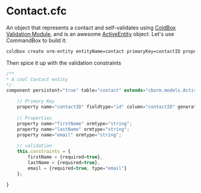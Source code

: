 # Contact.cfc

An object that represents a contact and self-validates using [ColdBox Validation Module](http://wiki.coldbox.org/wiki/Validation.cfm), and is an awesome [ActiveEntity](http://wiki.coldbox.org/wiki/ORM:ActiveEntity.cfm) object. Let's use CommandBox to build it:

```bash
coldbox create orm-entity entityName=contact primaryKey=contactID properties=firstName,lastName,email --activeEntity --open
```

Then spice it up with the validation constraints

```js
/**
* A cool Contact entity
*/
component persistent="true" table="contact" extends="cborm.models.ActiveEntity"{

	// Primary Key
	property name="contactID" fieldtype="id" column="contactID" generator="native" setter="false";
	
	// Properties
	property name="firstName" ormtype="string";
	property name="lastName" ormtype="string";
	property name="email" ormtype="string";
	
	// validation
	this.constraints = {
		firstName = {required=true},
		lastName = {required=true},
		email = {required=true, type="email"}
	};
	
}
```

